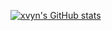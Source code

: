 [![xvyn's GitHub stats](https://github-readme-stats.vercel.app/api?username=sudrizzz)](https://github.com/sudrizzz/github-readme-stats)
